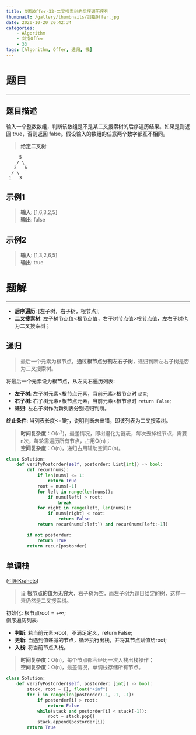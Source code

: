 ```yaml
---
title: 剑指Offer-33-二叉搜索树的后序遍历序列
thumbnail: /gallery/thumbnails/剑指Offer.jpg
date: 2020-10-20 20:42:34
categories:
    - Algorithm  
    - 剑指Offer  
    - 33
tags: [Algorithm, Offer, 递归, 栈]
---
```


# 题目
---
## 题目描述
输入一个整数数组，判断该数组是不是某二叉搜索树的后序遍历结果。如果是则返回 true，否则返回 false。假设输入的数组的任意两个数字都互不相同。
<!-- more -->

> **给定二叉树**: 

```
     5
    / \
   2   6
  / \
 1   3
```

## 示例1
> **输入**: [1,6,3,2,5]  
> **输出**: false

## 示例2
> **输入**: [1,3,2,6,5]  
> **输出**: true

# 题解
---
- **后序遍历**: [左子树，右子树，根节点];
- **二叉搜索树**: 左子树节点值<根节点值，右子树节点值>根节点值，左右子树也为二叉搜索树；

## 递归
> 最后一个元素为根节点，**通过根节点分割左右子树**，递归判断左右子树是否为二叉搜索树。

将最后一个元素设为根节点，从左向右遍历列表:
- **左子树**: 左子树元素<根节点元素，当前元素>根节点时 `结束`;  
- **右子树**: 右子树元素>根节点元素，当前元素<根节点时 `return False`;  
- **递归**: 左右子树作为新列表分别递归判断。

**终止条件**: 当列表长度<=1时，说明判断未出错，即该列表为二叉搜索树。

> **时间复杂度**：O($n^2$)，最差情况，即树退化为链表，每次去掉根节点，需要n次，每轮需遍历所有节点，占用O(n)；  
> **空间复杂度**：O(n)，递归占用辅助空间O(n)。

```python
class Solution:
    def verifyPostorder(self, postorder: List[int]) -> bool:
        def recur(nums):
            if len(nums) <= 1:
                return True
            root = nums[-1]
            for left in range(len(nums)):
                if nums[left] > root:
                    break
            for right in range(left, len(nums)):
                if nums[right] < root:
                    return False
            return recur(nums[:left]) and recur(nums[left:-1])

        if not postorder:
            return True
        return recur(postorder)
```

## 单调栈
([引用Krahets](https://leetcode-cn.com/problems/er-cha-sou-suo-shu-de-hou-xu-bian-li-xu-lie-lcof/solution/mian-shi-ti-33-er-cha-sou-suo-shu-de-hou-xu-bian-6/))
> 设 **根节点的值为无穷大**，右子树为空，而左子树为题目给定的树，这样一来仍然是二叉搜索树。

初始化: 根节点$root=+\infty$;  
倒序遍历列表: 
- **判断**: 若当前元素>root，不满足定义，return False;  
- **更新**: 当遇到值递减的节点，循环执行出栈，并将其节点赋值给root;  
- **入栈**: 将当前节点入栈。

> **时间复杂度**：O(n)，每个节点都会经历一次入栈出栈操作；  
> **空间复杂度**：O(n)，最差情况，单调栈存储所有节点。

```python
class Solution:
    def verifyPostorder(self, postorder: [int]) -> bool:
        stack, root = [], float("+inf")
        for i in range(len(postorder)-1, -1, -1):
            if postorder[i] > root: 
                return False
            while(stack and postorder[i] < stack[-1]):
                root = stack.pop()
            stack.append(postorder[i])
        return True
```
